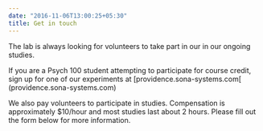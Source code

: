 ```yaml
---
date: "2016-11-06T13:00:25+05:30"
title: Get in touch
---
```


The lab is always looking for volunteers to take part in our in our ongoing studies. 

If you are a Psych 100 student attempting to participate for course credit, sign up for one of our experiments at [providence.sona-systems.com[ (providence.sona-systems.com)

We also pay volunteers to participate in studies. Compensation is approximately $10/hour and most studies last about 2 hours. Please fill out the form below for more information.
